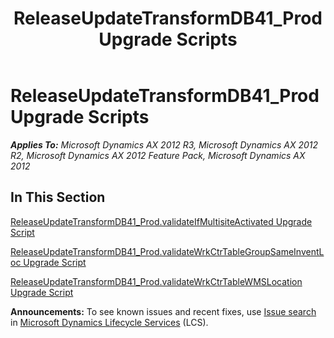 ﻿---
title: ReleaseUpdateTransformDB41_Prod Upgrade Scripts
TOCTitle: ReleaseUpdateTransformDB41_Prod Upgrade Scripts
ms:assetid: c83760be-8316-4893-98cf-a16d2c5f88a9
ms:mtpsurl: https://msdn.microsoft.com/en-us/library/JJ719582(v=AX.60)
ms:contentKeyID: 49711149
ms.date: 05/18/2015
mtps_version: v=AX.60
---

# ReleaseUpdateTransformDB41\_Prod Upgrade Scripts 


_**Applies To:** Microsoft Dynamics AX 2012 R3, Microsoft Dynamics AX 2012 R2, Microsoft Dynamics AX 2012 Feature Pack, Microsoft Dynamics AX 2012_

## In This Section

[ReleaseUpdateTransformDB41\_Prod.validateIfMultisiteActivated Upgrade Script](releaseupdatetransformdb41-prod-validateifmultisiteactivated-upgrade-script.md)

[ReleaseUpdateTransformDB41\_Prod.validateWrkCtrTableGroupSameInventLoc Upgrade Script](releaseupdatetransformdb41-prod-validatewrkctrtablegroupsameinventloc-upgrade-script.md)

[ReleaseUpdateTransformDB41\_Prod.validateWrkCtrTableWMSLocation Upgrade Script](releaseupdatetransformdb41-prod-validatewrkctrtablewmslocation-upgrade-script.md)

  
**Announcements:** To see known issues and recent fixes, use [Issue search](http://go.microsoft.com/fwlink/?linkid=389258) in [Microsoft Dynamics Lifecycle Services](http://go.microsoft.com/fwlink/?linkid=306505) (LCS).

